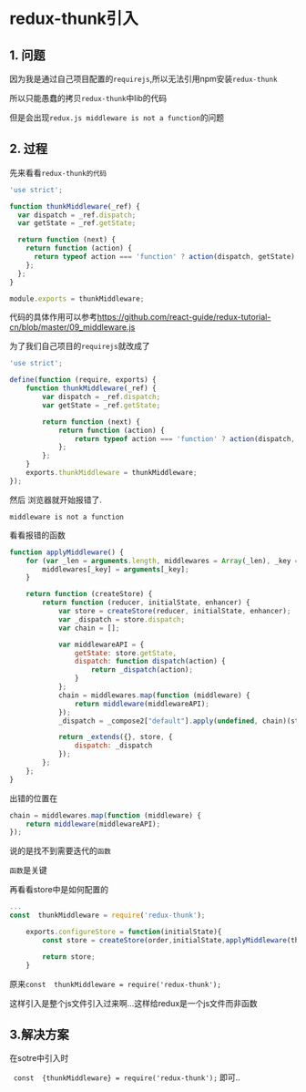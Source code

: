 # redux-thunk引入

## 1. 问题

因为我是通过自己项目配置的`requirejs`,所以无法引用npm安装`redux-thunk`

所以只能愚蠢的拷贝`redux-thunk`中lib的代码

但是会出现`redux.js middleware is not a function`的问题

## 2. 过程

先来看看`redux-thunk的代码`

```javascript
'use strict';

function thunkMiddleware(_ref) {
  var dispatch = _ref.dispatch;
  var getState = _ref.getState;

  return function (next) {
    return function (action) {
      return typeof action === 'function' ? action(dispatch, getState) : next(action);
    };
  };
}

module.exports = thunkMiddleware;
```

代码的具体作用可以参考<https://github.com/react-guide/redux-tutorial-cn/blob/master/09_middleware.js>

为了我们自己项目的`requirejs`就改成了

```javascript
'use strict';

define(function (require, exports) {
    function thunkMiddleware(_ref) {
        var dispatch = _ref.dispatch;
        var getState = _ref.getState;

        return function (next) {
            return function (action) {
                return typeof action === 'function' ? action(dispatch, getState) : next(action);
            };
        };
    }
    exports.thunkMiddleware = thunkMiddleware;
});
```

然后 浏览器就开始报错了.

`middleware is not a function`

看看报错的函数

```javascript
function applyMiddleware() {
    for (var _len = arguments.length, middlewares = Array(_len), _key = 0; _key < _len; _key++) {
        middlewares[_key] = arguments[_key];
    }

    return function (createStore) {
        return function (reducer, initialState, enhancer) {
            var store = createStore(reducer, initialState, enhancer);
            var _dispatch = store.dispatch;
            var chain = [];

            var middlewareAPI = {
                getState: store.getState,
                dispatch: function dispatch(action) {
                    return _dispatch(action);
                }
            };
            chain = middlewares.map(function (middleware) {
                return middleware(middlewareAPI);
            });
            _dispatch = _compose2["default"].apply(undefined, chain)(store.dispatch);

            return _extends({}, store, {
                dispatch: _dispatch
            });
        };
    };
}
```

出错的位置在

```javascript
chain = middlewares.map(function (middleware) {
    return middleware(middlewareAPI);
});
```

说的是找不到需要迭代的`函数`

`函数`是关键

再看看store中是如何配置的

```javascript
...
const  thunkMiddleware = require('redux-thunk');

    exports.configureStore = function(initialState){
        const store = createStore(order,initialState,applyMiddleware(thunkMiddleware));

        return store;
    }
```

原来`const  thunkMiddleware = require('redux-thunk');`

这样引入是整个js文件引入过来啊...这样给redux是一个js文件而非函数

## 3.解决方案

在sotre中引入时

` const  {thunkMiddleware} = require('redux-thunk');` 即可..